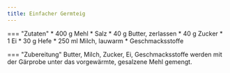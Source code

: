 ```yaml
---
title: Einfacher Germteig
---
```

=== "Zutaten"
    * 400 g Mehl
    * Salz
    * 40 g Butter, zerlassen
    * 40 g Zucker
    * 1 Ei
    * 30 g Hefe
    * 250 ml Milch, lauwarm
    * Geschmacksstoffe

=== "Zubereitung"
    Butter, Milch, Zucker, Ei, Geschmacksstoffe werden mit der Gärprobe unter das vorgewärmte, gesalzene Mehl gemengt.

[^müller_walser]:
    {{ cite.müller_walser_mein_erstes_kochbuch }} 38.
